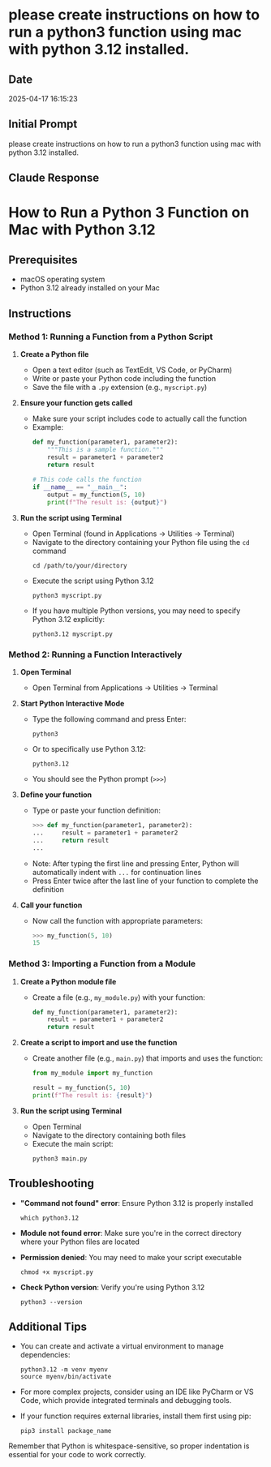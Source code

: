# please create instructions on how to run a python3 function using mac with python 3.12 installed.

## Date
2025-04-17 16:15:23

## Initial Prompt
please create instructions on how to run a python3 function using mac with python 3.12 installed.

## Claude Response
# How to Run a Python 3 Function on Mac with Python 3.12

## Prerequisites
- macOS operating system
- Python 3.12 already installed on your Mac

## Instructions

### Method 1: Running a Function from a Python Script

1. **Create a Python file**
   - Open a text editor (such as TextEdit, VS Code, or PyCharm)
   - Write or paste your Python code including the function
   - Save the file with a `.py` extension (e.g., `myscript.py`)

2. **Ensure your function gets called**
   - Make sure your script includes code to actually call the function
   - Example:
     ```python
     def my_function(parameter1, parameter2):
         """This is a sample function."""
         result = parameter1 + parameter2
         return result
         
     # This code calls the function
     if __name__ == "__main__":
         output = my_function(5, 10)
         print(f"The result is: {output}")
     ```

3. **Run the script using Terminal**
   - Open Terminal (found in Applications → Utilities → Terminal)
   - Navigate to the directory containing your Python file using the `cd` command
     ```
     cd /path/to/your/directory
     ```
   - Execute the script using Python 3.12
     ```
     python3 myscript.py
     ```
   - If you have multiple Python versions, you may need to specify Python 3.12 explicitly:
     ```
     python3.12 myscript.py
     ```

### Method 2: Running a Function Interactively

1. **Open Terminal**
   - Open Terminal from Applications → Utilities → Terminal

2. **Start Python Interactive Mode**
   - Type the following command and press Enter:
     ```
     python3
     ```
   - Or to specifically use Python 3.12:
     ```
     python3.12
     ```
   - You should see the Python prompt (`>>>`)

3. **Define your function**
   - Type or paste your function definition:
     ```python
     >>> def my_function(parameter1, parameter2):
     ...     result = parameter1 + parameter2
     ...     return result
     ... 
     ```
   - Note: After typing the first line and pressing Enter, Python will automatically indent with `...` for continuation lines
   - Press Enter twice after the last line of your function to complete the definition

4. **Call your function**
   - Now call the function with appropriate parameters:
     ```python
     >>> my_function(5, 10)
     15
     ```

### Method 3: Importing a Function from a Module

1. **Create a Python module file**
   - Create a file (e.g., `my_module.py`) with your function:
     ```python
     def my_function(parameter1, parameter2):
         result = parameter1 + parameter2
         return result
     ```

2. **Create a script to import and use the function**
   - Create another file (e.g., `main.py`) that imports and uses the function:
     ```python
     from my_module import my_function
     
     result = my_function(5, 10)
     print(f"The result is: {result}")
     ```

3. **Run the script using Terminal**
   - Open Terminal
   - Navigate to the directory containing both files
   - Execute the main script:
     ```
     python3 main.py
     ```

## Troubleshooting

- **"Command not found" error**: Ensure Python 3.12 is properly installed
  ```
  which python3.12
  ```

- **Module not found error**: Make sure you're in the correct directory where your Python files are located

- **Permission denied**: You may need to make your script executable
  ```
  chmod +x myscript.py
  ```

- **Check Python version**: Verify you're using Python 3.12
  ```
  python3 --version
  ```

## Additional Tips

- You can create and activate a virtual environment to manage dependencies:
  ```
  python3.12 -m venv myenv
  source myenv/bin/activate
  ```

- For more complex projects, consider using an IDE like PyCharm or VS Code, which provide integrated terminals and debugging tools.

- If your function requires external libraries, install them first using pip:
  ```
  pip3 install package_name
  ```

Remember that Python is whitespace-sensitive, so proper indentation is essential for your code to work correctly.
